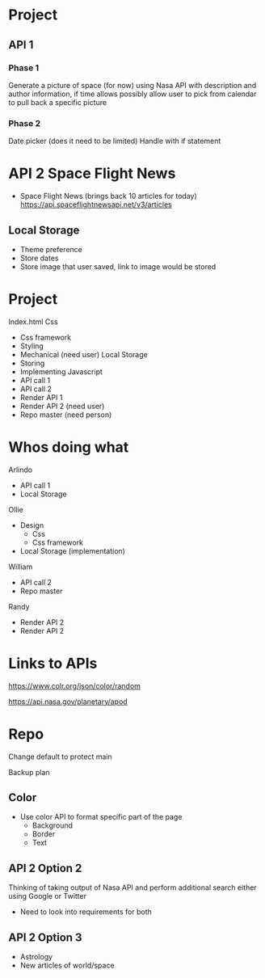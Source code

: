 # Project
## API 1

### Phase 1
Generate a picture of space (for now) using Nasa API with description and author information, if time allows possibly allow user to pick from calendar to pull back a specific picture

### Phase 2 
Date picker (does it need to be limited)
Handle with if statement

# API 2 Space Flight News
- Space Flight News (brings back 10 articles for today)
https://api.spaceflightnewsapi.net/v3/articles

## Local Storage
- Theme preference
- Store dates
- Store image that user saved, link to image would be stored

# Project
Index.html
Css
- Css framework
- Styling
- Mechanical (need user)
Local Storage
- Storing
- Implementing
Javascript
- API call 1
- API call 2
- Render API 1
- Render API 2 (need user)
- Repo master (need person)

# Whos doing what
Arlindo
- API call 1
- Local Storage

Ollie
- Design
  - Css
  - Css framework
- Local Storage (implementation)

William
- API call 2
- Repo master

Randy
- Render API 2
- Render API 2


# Links to APIs
https://www.colr.org/json/color/random

https://api.nasa.gov/planetary/apod

# Repo
Change default to protect main



Backup plan
## Color
- Use color API to format specific part of the page
  - Background
  - Border
  - Text


## API 2 Option 2
  Thinking of taking output of Nasa API and perform additional search either using Google or Twitter
  - Need to look into requirements for both

## API 2 Option 3
- Astrology
- New articles of world/space
